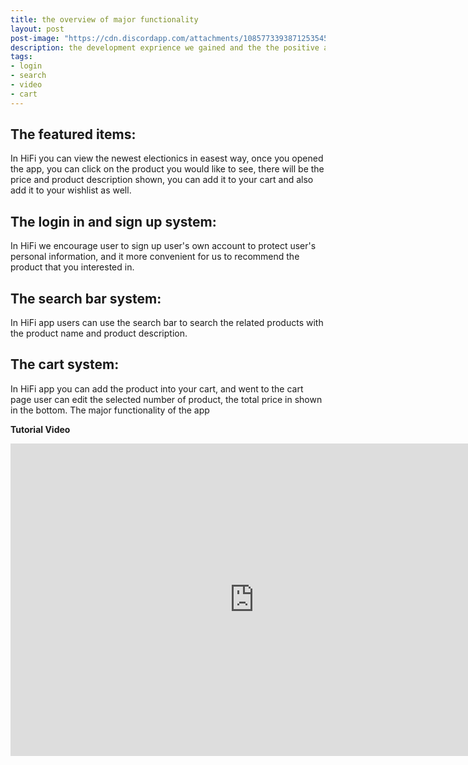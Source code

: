 ```yaml
---
title: the overview of major functionality
layout: post
post-image: "https://cdn.discordapp.com/attachments/1085773393871253545/1095573242065977405/overview_of_func.jpeg"
description: the development exprience we gained and the the positive and negative points
tags:
- login
- search
- video
- cart
---
```


## The featured items:
In HiFi you can view the newest electionics in easest way, once you opened the app, you can click on the product you would like to see, there will be the price and product description shown, you can add it to your cart and also add it to your wishlist as well.

## The login in and sign up system:
In HiFi we encourage user to sign up user's own account to protect user's personal information, and it more convenient for us to recommend the product that you interested in.

## The search bar system:
In HiFi app users can use the search bar to search the related products with the product name and product description.

## The cart system:
In HiFi app you can add the product into your cart, and went to the cart page user can edit the selected number of product, the total price in shown in the bottom.
The major functionality of the app

**Tutorial Video**<br>
<iframe width="780" height="500" src="https://youtu.be/dsIElb0v_9c" title="YouTube video player" frameborder="0" allow="accelerometer; autoplay; clipboard-write; encrypted-media; gyroscope; picture-in-picture; web-share" allowfullscreen></iframe>
